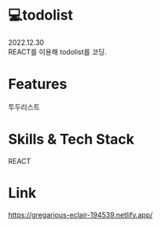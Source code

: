 # 💻todolist
2022.12.30<br>
REACT를 이용해 todolist를 코딩.<br>
# Features
투두리스트<br>
# Skills & Tech Stack
REACT<br>
# Link
https://gregarious-eclair-194539.netlify.app/
